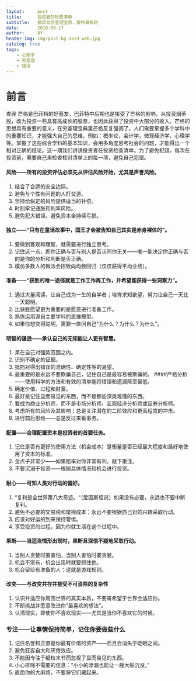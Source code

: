 ```yaml
---
layout:     post
title:      投资者的检查清单
subtitle:   摘录自穷查理宝典，股市真规则
date:       2018-09-17
author:     BY
header-img: img/post-bg-ios9-web.jpg
catalog: true
tags:
    - 心理学
    - 穷查理
    - 错误
---
```

# 前言
查理 芒格是巴菲特的好基友，巴菲特中后期也是接受了芒格的影响，从投资烟蒂股，改为投资一些具有高成长的股票，也因此获得了投资中大部分的收入。芒格的思想具有重要的意义，在穷查理宝典里芒格反复强调了，人们需要掌握多个学科中的重要知识，才能强大自己的思维，例如：概率论，会计学，微观经济学，心理学等。掌握了这些综合学科的基本知识，会用多角度思考社会的问题，才能得出一个相对正确的结论。这一期我们讲讲投资者在投资检查清单。为了避免犯错，每次在投资前，需要自己来检查核对清单上的每一项，避免自己犯错。




#### 风险——所有的投资评估必须先从评估风险开始，尤其是声誉风险。
1.  结合了合适的安全边际。
2.  避免与个性有问题的人打交道。
3.  坚持给假定的风险提供适当的补偿。
4.  时刻牢记通胀和利率风险。
5.  避免犯大错误，避免资本金持续亏损。
#### 独立——“只有在童话故事中，国王才会被告知自己其实是赤身裸体的”。
1.  要做到客观和理智，就需要进行独立思考。
2.  记住这一点，即你正确与否与别人是否认同你无关——唯一能决定你正确与否的是你的分析和判断是否正确。
3.  模仿多数人的做法会招致向均数回归（仅仅获得平均业绩）。
#### 准备——“获胜的唯一途径就是工作工作再工作，并希望能获得一些洞察力”。
1.  通过大量阅读，让自己成为一生的自学者；培育求知欲望，努力让自己一天比一天聪明。
2.  比获胜愿望更为重要的是愿意进行准备工作。
3.  熟练运用源自主要学科的思维模型。
4.  如果你想变得聪明，需要一直问自己“为什么？为什么？为什么”。
#### 明智的谦逊——承认自己的无知能让人更有智慧。
1.  呆在自己对强势范围之内。
2.  识别不确定的证据。
3.  抵挡对得出错误的准确性、确定性等的渴望。
4.  最重要的是永远不要欺骗自己，记住自己是最容易被欺骗的。
####严格分析——使用科学的方法和有效的清单能将错误和遗漏降至最低。
1.  确定价值、过程和财富。
2.  最好是记住显而易见的东西，而不是那些深奥难懂的东西。
3.  要成为商业分析师，而不是市场分析师、宏观经济分析师或证券分析师。
4.  考虑所有的风险及其影响；总是关注潜在的二阶效应和更高程度的冲击。
5.  进行前后思维——总是反过来看事务。
#### 配置——合理配置资本是投资者的首要任务。
1.  记住是否有更好的使用方法（机会成本）是衡量是否已经最大程度和最好地使用了资本的标准。
2.  金点子非常少——如果赔率对你非常有利，就下重注。
3.  不要沉溺于投资——根据具体情况和机会进行投资。
#### 耐心——可知人类对行动的偏好。
1.  “复利是全世界第八大奇迹。“（爱因斯坦说）如果没有必要，永远也不要中断复利。
2.  避免不必要的交易税和摩擦成本；永远不要根据自己对的兴趣采取行动。
3.  应该对好运的到来保持警惕。
4.  享受投资的过程，因为你就生活在这个过程中。
#### 果断——当适当情形出现时，果断且深信不疑地采取行动。
1.  当别人贪婪时要害怕，当别人害怕时要贪婪。
2.  机会不常有，机会出现时就要抓住他。
3.  机会留给有准备的人：这就是游戏规则。
#### 改变——与改变共存并接受不可消除的复杂性
1.  认识并适应你周围世界的真实本质，不要寄希望于世界会适应你。
2.  不断挑战并愿意改进你“最喜欢的想法”。
3.  认清现实，即使你不喜欢现实——尤其是当你不喜欢它的时候。
### 专注——让事情保持简单，记住你要做些什么
1.  记住名誉和正直是你最有价值的资产——而且会消失于眨眼之间。
2.  避免狂妄自大和厌倦效应。
3.  不能因专注于细枝末节而忽视了显而易见的东西。
4.  小心排除不需要的信息：“小小的渗漏也能让一艘大船沉没。”
5.  直面你的大麻烦，不要将它们藏起来。
